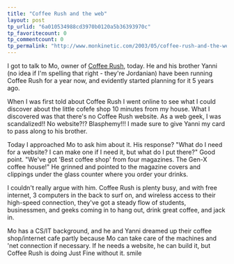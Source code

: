 ```yaml
---
title: "Coffee Rush and the web"
layout: post
tp_urlid: "6a010534988cd3970b0120a5b36393970c"
tp_favoritecount: 0
tp_commentcount: 0
tp_permalink: "http://www.monkinetic.com/2003/05/coffee-rush-and-the-web.html"
---
```

I got to talk to Mo, owner of <a href="http://www.redmonk.net/monkinetic/2003/05/09#item2098">Coffee Rush</a>, today. He and his brother Yanni (no idea if I&#39;m spelling that right - they&#39;re Jordanian) have been running Coffee Rush for a year now, and evidently started planning for it 5 years ago.

When I was first told about Coffee Rush I went online to see what I could discover about the little cofefe shop 10 minutes from my house. What I discovered was that there&#39;s no Coffee Rush website. As a web geek, I was scandalized!! No website?!? Blasphemy!!! I made sure to give Yanni my card to pass along to his brother.

Today I approached Mo to ask him about it. His response? &quot;What do I need for a website? I can make one if I need it, but what do I put there?&quot; Good point. &quot;We&#39;ve got &#39;Best coffee shop&#39; from four magazines. The Gen-X coffee house!&quot; He grinned and pointed to the magazine covers and clippings under the glass counter where you order your drinks. 

I couldn&#39;t really argue with him. Coffee Rush is plenty busy, and with free internet, 3 computers in the back to surf on, and wireless access to their high-speed connection, they&#39;ve got a steady flow of students, businessmen, and geeks coming in to hang out, drink great coffee, and jack in.

Mo has a CS/IT background, and he and Yanni dreamed up their coffee shop/internet cafe partly because Mo can take care of the machines and &#39;net connection if necessary. If he needs a website, he can build it, but Coffee Rush is doing Just Fine without it. smile
